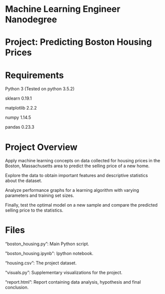 # Machine Learning Engineer Nanodegree

# Project: Predicting Boston Housing Prices

# Requirements

Python 3 (Tested on python 3.5.2)

sklearn     0.19.1

matplotlib  2.2.2

numpy       1.14.5

pandas      0.23.3


# Project Overview

Apply machine learning concepts on data collected for housing prices in the Boston, Massachusetts area to predict the selling price of a new home.

Explore the data to obtain important features and descriptive statistics about the dataset.

Analyze performance graphs for a learning algorithm with varying parameters and training set sizes.

Finally, test the optimal model on a new sample and compare the predicted selling price to the statistics.

# Files

“boston_housing.py”: Main Python script.

"boston_housing.ipynb": Ipython notebook.

“housing.csv”: The project dataset.

“visuals.py”: Supplementary visualizations for the project.

“report.html”: Report containing data analysis, hypothesis and final conclusion.
